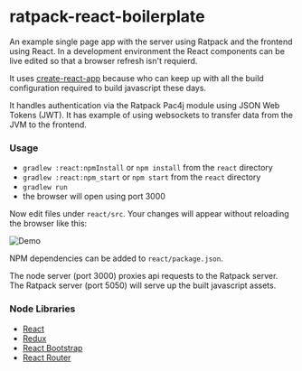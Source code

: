 ratpack-react-boilerplate
=====================

An example single page app with the server using Ratpack and the frontend using React. In a development environment the React components can be live edited so that a browser refresh isn't requierd.

It uses [create-react-app](https://github.com/facebookincubator/create-react-app) because who can keep up with all the build configuration required to build javascript these days.

It handles authentication via the Ratpack Pac4j module using JSON Web Tokens (JWT). It has example of using websockets to transfer data from the JVM to the frontend.

### Usage

* `gradlew :react:npmInstall` or `npm install` from the `react` directory
* `gradlew :react:npm_start` or `npm start` from the `react` directory
* `gradlew run`
* the browser will open using port 3000

Now edit files under `react/src`.
Your changes will appear without reloading the browser like this:

![Demo](./demo.gif)

NPM dependencies can be added to `react/package.json`.

The node server (port 3000) proxies api requests to the Ratpack server.
The Ratpack server (port 5050) will serve up the built javascript assets.

### Node Libraries
 * [React](https://github.com/facebook/react)
 * [Redux](https://github.com/reactjs/redux)
 * [React Bootstrap](Https://github.com/react-bootstrap/react-bootstrap)
 * [React Router](https://github.com/reactjs/react-router)
